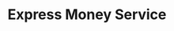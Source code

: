 ---
title: Express Money Service
slug: express-money-service
updated-on: '2024-05-30T13:44:31.749Z'
created-on: '2024-05-30T13:41:46.671Z'
published-on: '2024-05-30T13:54:32.469Z'
f_city-state-2:
- cms/city/franklin-va.md
- cms/city/danville-va.md
- cms/city/boston-va.md
- cms/city/lynchburg-va.md
f_locations:
- cms/payday-loan/express-money-service-17173.md
- cms/payday-loan/express-money-service-17174.md
- cms/payday-loan/express-money-service-17175.md
- cms/payday-loan/express-money-service-17176.md
- cms/payday-loan/express-money-service-17177.md
f_states:
- cms/state/virginia.md
layout: '[company].html'
tags: company
---